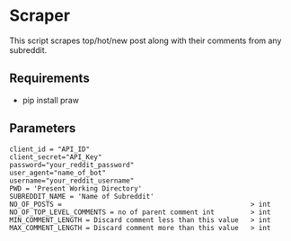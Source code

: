 # Scraper
This script scrapes top/hot/new post along with their comments from any subreddit.

## Requirements
-    pip install praw

## Parameters
    client_id = "API_ID"
    client_secret="API_Key"
    password="your_reddit_password"
    user_agent="name_of_bot"
    username="your_reddit_username"
    PWD = 'Present Working Directory'
    SUBREDDIT_NAME = 'Name of Subreddit'
    NO_OF_POSTS =                                               > int
    NO_OF_TOP_LEVEL_COMMENTS = no of parent comment int         > int
    MIN_COMMENT_LENGTH = Discard comment less than this value   > int
    MAX_COMMENT_LENGTH = Discard comment more than this value   > int
    

